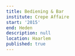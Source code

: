 ```yaml
---
title: Bediening & Bar
institute: Crepe Affaire
start: '2015'
end: Heden
description: null
location: Haarlem
published: true
---
```

